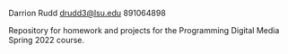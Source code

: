 Darrion Rudd
drudd3@lsu.edu
891064898

Repository for homework and projects for the Programming Digital Media Spring 2022 course.
